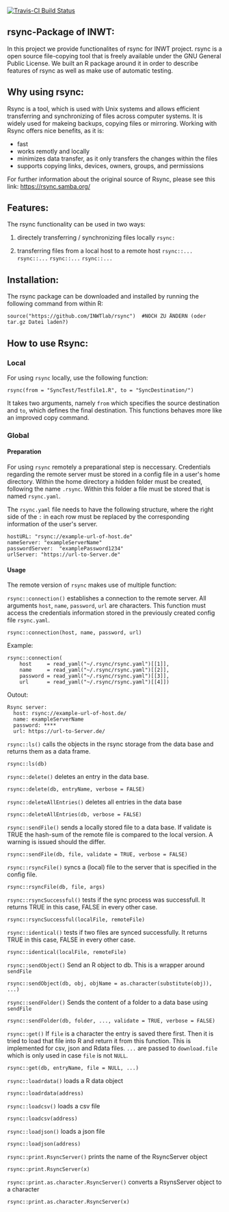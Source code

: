   
[![Travis-CI Build Status](https://travis-ci.org//INWTlab/rsync.svg?branch=master)](https://travis-ci.org/INWTlab/rsync)


## rsync-Package of INWT:

In this project we provide functionalites of rsync for INWT project.
rsync is a open source file-copying tool that is freely available under the GNU General Public License.
We built an R package around it in order to describe features of rsync as well as make use of automatic testing. 

## Why using rsync:

Rsync is a tool, which is used with Unix systems and allows efficient transferring and synchronizing of files across computer systems. It is widely used for makeing backups, copying files or mirroring. 
Working with Rsync offers nice benefits, as it is:
  - fast
  - works remotly and locally 
  - minimizes data transfer, as it only transfers the changes within the files 
  - supports copying links, devices, owners, groups, and permissions

For further information about the original source of Rsync, please see this link: https://rsync.samba.org/

## Features:
The rsync functionality can be used in two ways: 
  1) directely transferring / synchronizing files locally
     `rsync:` 
      
  2) transferring files from a local host to a remote host
    `rsync::...`
    `rsync::...`
    `rsync::...`
    `rsync::...`
    

## Installation:
The rsync package can be downloaded and installed by running the following command from within R:
```
source("https://github.com/INWTlab/rsync")  #NOCH ZU ÄNDERN (oder tar.gz Datei laden?)
```


## How to use Rsync:

### Local
For using `rsync` locally, use the following function:
```
rsync(from = "SyncTest/Testfile1.R", to = "SyncDestination/")
```
It takes two arguments, namely `from` which specifies the  source destination and `to`, which defines the final destination. This functions behaves more like an improved copy command. 

### Global

#### Preparation

For using `rsync` remotely a preparational step is neccessary. Credentials regarding the remote server must be stored in a config file in a user's home directory.
Within the home directory a hidden folder must be created, following the name `.rsync`. Within this folder a file must be stored that is named `rsync.yaml`.

The `rsync.yaml` file needs to have the following structure, where the right side of the `:` in each row must be replaced by the corresponding information of the user's server.


```
hostURL: "rsync://example-url-of-host.de"
nameServer: "exampleServerName"
passwordServer:  "examplePassword1234"
urlServer: "https://url-to-Server.de"
```

#### Usage

The remote version of `rsync` makes use of multiple function:

`rsync::connection()` establishes a connection to the remote server. All arguments `host`, `name`, `password`, `url` are characters. This function must access the credentials information stored in the previously created config file `rsync.yaml`.
```
rsync::connection(host, name, password, url)
```
Example:
```
rsync::connection(
    host     = read_yaml("~/.rsync/rsync.yaml")[[1]],
    name     = read_yaml("~/.rsync/rsync.yaml")[[2]],
    password = read_yaml("~/.rsync/rsync.yaml")[[3]],
    url      = read_yaml("~/.rsync/rsync.yaml")[[4]]) 
```
Outout:
```
Rsync server: 
  host: rsync://example-url-of-host.de/
  name: exampleServerName
  password: ****
  url: https://url-to-Server.de/
```


`rsync::ls()` calls the objects in the rsync storage from the data base and returns them as a data frame.
```
rsync::ls(db)
```

`rsync::delete()` deletes an entry in the data base.
```
rsync::delete(db, entryName, verbose = FALSE)
```

`rsync::deleteAllEntries()` deletes all entries in the data base
```
rsync::deleteAllEntries(db, verbose = FALSE)
``` 

`rsync::sendFile()` sends a locally stored file to a data base. If validate is TRUE the hash-sum of the remote file is compared to the local version. A warning is issued should the differ.

```
rsync::sendFile(db, file, validate = TRUE, verbose = FALSE)
```


`rsync::rsyncFile()` syncs a (local) file to the server that is specified in the config file. 
```
rsync::rsyncFile(db, file, args)
```

`rsync::rsyncSuccessful()` tests if the sync process was successfull. It returns TRUE in this case, FALSE in every other case.
```
rsync::rsyncSuccessful(localFile, remoteFile)
```

`rsync::identical()` tests if two files are synced successfully. It returns TRUE in this case, FALSE in every other case.
```
rsync::identical(localFile, remoteFile)
```

`rsync::sendObject()` Send an R object to db. This is a wrapper around `sendFile`
```
rsync::sendObject(db, obj, objName = as.character(substitute(obj)), ...)
```



`rsync::sendFolder()` Sends the content of a folder to a data base using `sendFile`
```
rsync::sendFolder(db, folder, ..., validate = TRUE, verbose = FALSE)
```

`rsync::get()` If `file` is a character the entry is saved there first. Then it is
   tried to load that file into R and return it from this function. This is
   implemented for csv, json and Rdata files. `...` are passed to
   `download.file` which is only used in case `file` is not
   `NULL`.
   
```
rsync::get(db, entryName, file = NULL, ...)
```


`rsync::loadrdata()` loads a R data object
```
rsync::loadrdata(address)
```


`rsync::loadcsv()` loads a csv file
```
rsync::loadcsv(address)
```


`rsync::loadjson()` loads a json file
```
rsync::loadjson(address)
```


`rsync::print.RsyncServer()` prints the name of the RsyncServer object
```
rsync::print.RsyncServer(x)
```

`rsync::print.as.character.RsyncServer()` converts a RsynsServer object to a character
```
rsync::print.as.character.RsyncServer(x)
```





